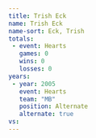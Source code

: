 ```yaml
---
title: Trish Eck
name: Trish Eck
name-sort: Eck, Trish
totals:
 - event: Hearts
   games: 0
   wins: 0
   losses: 0
years:
 - year: 2005
   event: Hearts
   team: "MB"
   position: Alternate
   alternate: true
vs:
---
```

